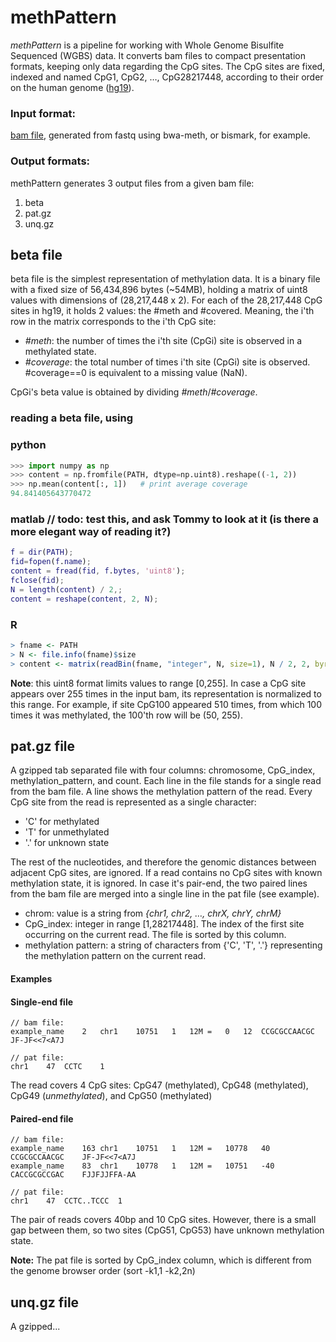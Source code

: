 # methPattern
*methPattern* is a pipeline for working with Whole Genome Bisulfite Sequenced (WGBS) data.
It converts bam files to compact presentation formats, keeping only data regarding the CpG sites.
The CpG sites are fixed, indexed and named CpG1, CpG2, …, CpG28217448, according to their order on the human genome ([hg19](https://www.ncbi.nlm.nih.gov/assembly/GCF_000001405.13/)).
 
### Input format:
[bam file](https://samtools.github.io/hts-specs/SAMv1.pdf), generated from fastq using bwa-meth, or bismark, for example.
### Output formats:
methPattern generates 3 output files from a given bam file:
1. beta
2. pat.gz
3. unq.gz

## beta file
beta file is the simplest representation of methylation data. It is a binary file with a fixed size of 56,434,896 bytes (~54MB), holding a
 matrix of uint8 values with dimensions of (28,217,448 x 2).
For each of the 28,217,448 CpG sites in hg19, it holds 2 values: the #meth and #covered. Meaning, the i'th row in the matrix corresponds to the i'th CpG site:
- *#meth*: the number of times the i'th site (CpGi) site is observed in a methylated state.
- *#coverage*: the total number of times i'th site (CpGi) site is observed. #coverage==0 is equivalent to a missing value (NaN).

CpGi's beta value is obtained by dividing *#meth*/*#coverage*.

### reading a beta file, using
### python
```python
>>> import numpy as np
>>> content = np.fromfile(PATH, dtype=np.uint8).reshape((-1, 2))
>>> np.mean(content[:, 1])   # print average coverage
94.841405643770472
```

### matlab    // todo: test this, and ask Tommy to look at it (is there a more elegant way of reading it?)
```matlab
f = dir(PATH); 
fid=fopen(f.name);
content = fread(fid, f.bytes, 'uint8');
fclose(fid);
N = length(content) / 2,;
content = reshape(content, 2, N);
```


### R
```R
> fname <- PATH
> N <- file.info(fname)$size
> content <- matrix(readBin(fname, "integer", N, size=1), N / 2, 2, byrow=TRUE)
```

**Note**: this uint8 format limits values to range [0,255]. In case a CpG site appears over 255 times in the input bam, its representation is normalized to this range. For example, if site CpG100 appeared 510 times, from which 100 times it was methylated, the 100'th row will be (50, 255).


## pat.gz file
A gzipped tab separated file with four columns: chromosome, CpG_index, methylation_pattern, and count.
Each line in the file stands for a single read from the bam file. A line shows the methylation pattern of the read. Every CpG site from the read is represented as a single character: 
- 'C' for methylated
- 'T' for unmethylated
- '.' for unknown state

The rest of the nucleotides, and therefore the genomic distances between adjacent CpG sites, are ignored. If a read contains no CpG sites with known methylation state, it is ignored.
In case it's pair-end, the two paired lines from the bam file are merged into a single line in the pat file (see example).

- chrom: value is a string from _{chr1, chr2, …, chrX, chrY, chrM}_
- CpG_index: integer in range [1,28217448]. The index of the first site occurring on the current read. The file is sorted by this column.
- methylation pattern: a string of characters from {'C', 'T', '.'} representing the methylation pattern on the current read.


#### Examples
#### Single-end file
```
// bam file:
example_name	2	chr1	10751	1	12M	=	0	12	CCGCGCCAACGC	JF-JF<<7<A7J

// pat file:
chr1	47	CCTC	1
```
The read covers 4 CpG sites: CpG47 (methylated), CpG48 (methylated), CpG49 (*unmethylated*), and CpG50 (methylated)

#### Paired-end file
```
// bam file:
example_name	163	chr1	10751	1	12M	=	10778	40	CCGCGCCAACGC	JF-JF<<7<A7J
example_name	83	chr1	10778	1	12M	=	10751	-40	CACCGCGCCGAC	FJJFJJFFA-AA

// pat file:
chr1	47	CCTC..TCCC	1
```
The pair of reads covers 40bp and 10 CpG sites. However, there is a small gap between them, so two sites (CpG51, CpG53) have unknown methylation state.


**Note:** The pat file is sorted by CpG_index column, which is different from the genome browser order (sort -k1,1 -k2,2n)

## unq.gz file
A gzipped...


